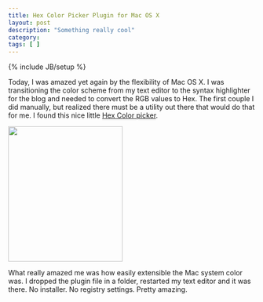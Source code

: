 ```yaml
---
title: Hex Color Picker Plugin for Mac OS X
layout: post
description: "Something really cool"
category:
tags: [ ] 
---
```

{% include JB/setup %}



<p>Today, I was amazed yet again by the flexibility of Mac OS X. I was transitioning the color scheme from my text editor to the syntax highlighter for the blog and needed to convert the RGB values to Hex. The first couple I did manually, but realized there must be a utility out there that would do that for me. I found this nice little <a href="http://wafflesoftware.net/hexpicker/">Hex Color picker</a>.</p><a href="http://wafflesoftware.net/hexpicker/"><img src="/wp-content/uploads/2008/08/hcp1s.png" alt="" title="hcp1s" width="233" height="276" class="alignnone size-medium wp-image-210" /></a>
<p>What really amazed me was how easily extensible the Mac system color was. I dropped the plugin file in a folder, restarted my text editor and it was there. No installer. No registry settings. Pretty amazing.
